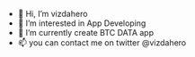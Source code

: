 - 👋 Hi, I’m vizdahero
- 👀 I’m interested in App Developing
- 🌱 I’m currently create BTC DATA app
- 📫 you can contact me on twitter @vizdahero
